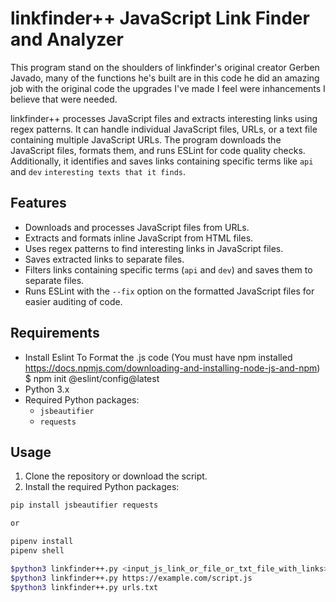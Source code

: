 # linkfinder++ JavaScript Link Finder and Analyzer

This program stand on the shoulders of linkfinder's original creator Gerben Javado, many of the functions he's built are in this code he did an amazing job with the original code the upgrades I've made I feel were inhancements I believe that were needed. 

linkfinder++ processes JavaScript files and extracts interesting links using regex patterns. It can handle individual JavaScript files, URLs, or a text file containing multiple JavaScript URLs. The program downloads the JavaScript files, formats them, and runs ESLint for code quality checks. Additionally, it identifies and saves links containing specific terms like `api` and `dev` `interesting texts that it finds`.

## Features

- Downloads and processes JavaScript files from URLs.
- Extracts and formats inline JavaScript from HTML files.
- Uses regex patterns to find interesting links in JavaScript files.
- Saves extracted links to separate files.
- Filters links containing specific terms (`api` and `dev`) and saves them to separate files.
- Runs ESLint with the `--fix` option on the formatted JavaScript files for easier auditing of code.

## Requirements

- Install Eslint To Format the .js code 
(You must have npm installed https://docs.npmjs.com/downloading-and-installing-node-js-and-npm)
  $ npm init @eslint/config@latest
- Python 3.x
- Required Python packages:
  - `jsbeautifier`
  - `requests`

## Usage

1. Clone the repository or download the script.
2. Install the required Python packages:

```bash
pip install jsbeautifier requests

or

pipenv install
pipenv shell

$python3 linkfinder++.py <input_js_link_or_file_or_txt_file_with_links>
$python3 linkfinder++.py https://example.com/script.js
$python3 linkfinder++.py urls.txt
